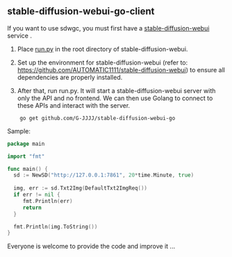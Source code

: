 ## stable-diffusion-webui-go-client

If you want to use sdwgc, you must first have a [stable-diffusion-webui](https://github.com/AUTOMATIC1111/stable-diffusion-webui) service  .

1. Place [run.py](run.py) in the root directory of stable-diffusion-webui.

1. Set up the environment for stable-diffusion-webui (refer to: https://github.com/AUTOMATIC1111/stable-diffusion-webui) to ensure all dependencies are properly installed.

1. After that, run run.py. It will start a stable-diffusion-webui server with only the API and no frontend.
   We can then use Golang to connect to these APIs and interact with the server.

```shell 
    go get github.com/G-JJJJ/stable-diffusion-webui-go
```

Sample:
 ```go
package main

import "fmt"

func main() {
   sd := NewSD("http://127.0.0.1:7861", 20*time.Minute, true)
   
   img, err := sd.Txt2Img(DefaultTxt2ImgReq())
   if err != nil {
      fmt.Println(err)
      return
   }

   fmt.Println(img.ToString())
}
```

Everyone is welcome to provide the code and improve it ...

